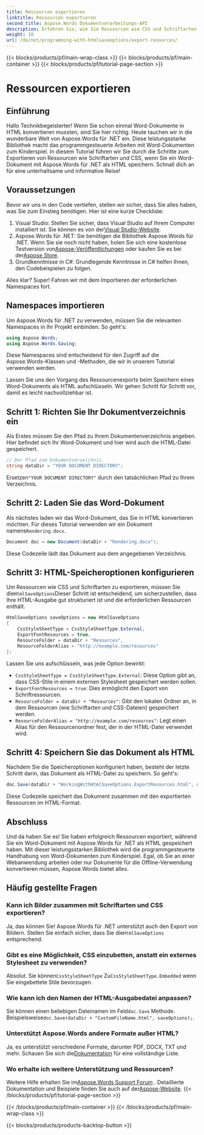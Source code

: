 ```yaml
---
title: Ressourcen exportieren
linktitle: Ressourcen exportieren
second_title: Aspose.Words Dokumentverarbeitungs-API
description: Erfahren Sie, wie Sie Ressourcen wie CSS und Schriftarten exportieren, während Sie Word-Dokumente mit Aspose.Words für .NET als HTML speichern. Folgen Sie unserer Schritt-für-Schritt-Anleitung.
weight: 10
url: /de/net/programming-with-htmlsaveoptions/export-resources/
---
```


{{< blocks/products/pf/main-wrap-class >}}
{{< blocks/products/pf/main-container >}}
{{< blocks/products/pf/tutorial-page-section >}}

# Ressourcen exportieren

## Einführung

Hallo Technikbegeisterter! Wenn Sie schon einmal Word-Dokumente in HTML konvertieren mussten, sind Sie hier richtig. Heute tauchen wir in die wunderbare Welt von Aspose.Words für .NET ein. Diese leistungsstarke Bibliothek macht das programmgesteuerte Arbeiten mit Word-Dokumenten zum Kinderspiel. In diesem Tutorial führen wir Sie durch die Schritte zum Exportieren von Ressourcen wie Schriftarten und CSS, wenn Sie ein Word-Dokument mit Aspose.Words für .NET als HTML speichern. Schnall dich an für eine unterhaltsame und informative Reise!

## Voraussetzungen

Bevor wir uns in den Code vertiefen, stellen wir sicher, dass Sie alles haben, was Sie zum Einstieg benötigen. Hier ist eine kurze Checkliste:

1.  Visual Studio: Stellen Sie sicher, dass Visual Studio auf Ihrem Computer installiert ist. Sie können es von der[Visual Studio-Website](https://visualstudio.microsoft.com/).
2.  Aspose.Words für .NET: Sie benötigen die Bibliothek Aspose.Words für .NET. Wenn Sie sie noch nicht haben, holen Sie sich eine kostenlose Testversion von[Aspose-Veröffentlichungen](https://releases.aspose.com/words/net/) oder kaufen Sie es bei der[Aspose Store](https://purchase.aspose.com/buy).
3. Grundkenntnisse in C#: Grundlegende Kenntnisse in C# helfen Ihnen, den Codebeispielen zu folgen.

Alles klar? Super! Fahren wir mit dem Importieren der erforderlichen Namespaces fort.

## Namespaces importieren

Um Aspose.Words für .NET zu verwenden, müssen Sie die relevanten Namespaces in Ihr Projekt einbinden. So geht's:

```csharp
using Aspose.Words;
using Aspose.Words.Saving;
```

Diese Namespaces sind entscheidend für den Zugriff auf die Aspose.Words-Klassen und -Methoden, die wir in unserem Tutorial verwenden werden.

Lassen Sie uns den Vorgang des Ressourcenexports beim Speichern eines Word-Dokuments als HTML aufschlüsseln. Wir gehen Schritt für Schritt vor, damit es leicht nachvollziehbar ist.

## Schritt 1: Richten Sie Ihr Dokumentverzeichnis ein

Als Erstes müssen Sie den Pfad zu Ihrem Dokumentenverzeichnis angeben. Hier befindet sich Ihr Word-Dokument und hier wird auch die HTML-Datei gespeichert.

```csharp
// Der Pfad zum Dokumentverzeichnis.
string dataDir = "YOUR DOCUMENT DIRECTORY";
```

 Ersetzen`"YOUR DOCUMENT DIRECTORY"` durch den tatsächlichen Pfad zu Ihrem Verzeichnis.

## Schritt 2: Laden Sie das Word-Dokument

 Als nächstes laden wir das Word-Dokument, das Sie in HTML konvertieren möchten. Für dieses Tutorial verwenden wir ein Dokument namens`Rendering.docx`.

```csharp
Document doc = new Document(dataDir + "Rendering.docx");
```

Diese Codezeile lädt das Dokument aus dem angegebenen Verzeichnis.

## Schritt 3: HTML-Speicheroptionen konfigurieren

Um Ressourcen wie CSS und Schriftarten zu exportieren, müssen Sie die`HtmlSaveOptions`Dieser Schritt ist entscheidend, um sicherzustellen, dass Ihre HTML-Ausgabe gut strukturiert ist und die erforderlichen Ressourcen enthält.

```csharp
HtmlSaveOptions saveOptions = new HtmlSaveOptions
{
    CssStyleSheetType = CssStyleSheetType.External,
    ExportFontResources = true,
    ResourceFolder = dataDir + "Resources",
    ResourceFolderAlias = "http://example.com/resources"
};
```

Lassen Sie uns aufschlüsseln, was jede Option bewirkt:
- `CssStyleSheetType = CssStyleSheetType.External`: Diese Option gibt an, dass CSS-Stile in einem externen Stylesheet gespeichert werden sollen.
- `ExportFontResources = true`: Dies ermöglicht den Export von Schriftressourcen.
- `ResourceFolder = dataDir + "Resources"`: Gibt den lokalen Ordner an, in dem Ressourcen (wie Schriftarten und CSS-Dateien) gespeichert werden.
- `ResourceFolderAlias = "http://example.com/resources"`: Legt einen Alias für den Ressourcenordner fest, der in der HTML-Datei verwendet wird.

## Schritt 4: Speichern Sie das Dokument als HTML

Nachdem Sie die Speicheroptionen konfiguriert haben, besteht der letzte Schritt darin, das Dokument als HTML-Datei zu speichern. So geht's:

```csharp
doc.Save(dataDir + "WorkingWithHtmlSaveOptions.ExportResources.html", saveOptions);
```

Diese Codezeile speichert das Dokument zusammen mit den exportierten Ressourcen im HTML-Format.

## Abschluss

Und da haben Sie es! Sie haben erfolgreich Ressourcen exportiert, während Sie ein Word-Dokument mit Aspose.Words für .NET als HTML gespeichert haben. Mit dieser leistungsstarken Bibliothek wird die programmgesteuerte Handhabung von Word-Dokumenten zum Kinderspiel. Egal, ob Sie an einer Webanwendung arbeiten oder nur Dokumente für die Offline-Verwendung konvertieren müssen, Aspose.Words bietet alles.

## Häufig gestellte Fragen

### Kann ich Bilder zusammen mit Schriftarten und CSS exportieren?
 Ja, das können Sie! Aspose.Words für .NET unterstützt auch den Export von Bildern. Stellen Sie einfach sicher, dass Sie die`HtmlSaveOptions` entsprechend.

### Gibt es eine Möglichkeit, CSS einzubetten, anstatt ein externes Stylesheet zu verwenden?
 Absolut. Sie können`CssStyleSheetType` Zu`CssStyleSheetType.Embedded` wenn Sie eingebettete Stile bevorzugen.

### Wie kann ich den Namen der HTML-Ausgabedatei anpassen?
 Sie können einen beliebigen Dateinamen im Feld`doc.Save` Methode. Beispielsweise`doc.Save(dataDir + "CustomFileName.html", saveOptions);`.

### Unterstützt Aspose.Words andere Formate außer HTML?
 Ja, es unterstützt verschiedene Formate, darunter PDF, DOCX, TXT und mehr. Schauen Sie sich die[Dokumentation](https://reference.aspose.com/words/net/) für eine vollständige Liste.

### Wo erhalte ich weitere Unterstützung und Ressourcen?
Weitere Hilfe erhalten Sie im[Aspose.Words Support Forum](https://forum.aspose.com/c/words/8) . Detaillierte Dokumentation und Beispiele finden Sie auch auf der[Aspose-Website](https://reference.aspose.com/words/net/).
{{< /blocks/products/pf/tutorial-page-section >}}

{{< /blocks/products/pf/main-container >}}
{{< /blocks/products/pf/main-wrap-class >}}

{{< blocks/products/products-backtop-button >}}
